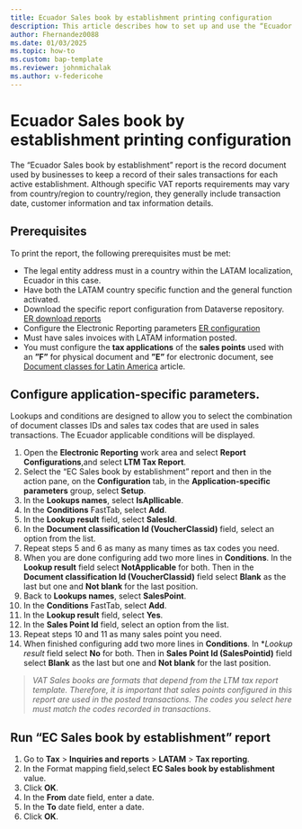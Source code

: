 ```yaml
---
title: Ecuador Sales book by establishment printing configuration
description: This article describes how to set up and use the “Ecuador Sales book by establishment” report
author: Fhernandez0088
ms.date: 01/03/2025
ms.topic: how-to
ms.custom: bap-template
ms.reviewer: johnmichalak
ms.author: v-federicohe
---
```


# Ecuador Sales book by establishment printing configuration
The “Ecuador Sales book by establishment” report is the record document used by businesses to keep a record of their sales transactions for each active establishment. Although specific VAT reports requirements may vary from country/region to country/region, they generally include transaction date, customer information and tax information details.

## Prerequisites
To print the report, the following prerequisites must be met: 
* The legal entity address must in a country within the LATAM localization, Ecuador in this case.
* Have both the LATAM country specific function and the general function activated.
* Download the specific report configuration from Dataverse repository. 
[ER download reports]( https://learn.microsoft.com/dynamics365/finance/localizations/global/workspace/gsw-import-er-config-dataverse)
* Configure the Electronic Reporting parameters
 [ER configuration]( https://learn.microsoft.com/dynamics365/fin-ops-core/dev-itpro/analytics/electronic-reporting-er-configure-parameters)
* Must have sales invoices with LATAM information posted.
* You must configure the **tax applications** of the **sales points** used with an **”F”** for physical document and **”E”** for electronic document, see [Document classes for Latin America](  https://learn.microsoft.com/dynamics365/finance/localizations/iberoamerica/ltm-core-document-class) article.

## Configure application-specific parameters.
Lookups and conditions are designed to allow you to select the combination of document classes IDs and sales tax codes that are used in sales transactions. The Ecuador applicable conditions will be displayed.

1. Open the **Electronic Reporting** work area and select **Report Configurations**,and select  **LTM Tax Report**.
2. Select the “EC Sales book by establishment” report and then in the action pane, on the **Configuration** tab, in the **Application-specific parameters** group, select **Setup**.
3. In the **Lookups names**, select **IsApllicable**.
4. In the **Conditions** FastTab, select **Add**.
5. In the **Lookup result** field, select **SalesId**. 
6. In the **Document classification Id (VoucherClassid)** field, select an option from the list. 
7. Repeat steps 5 and 6 as many as many times as tax codes you need.
8. When you are done configuring add two more lines in **Conditions**. In the **Lookup result** field select **NotApplicable** for both. Then in the **Document classification Id (VoucherClassid)** field select **Blank** as the last but one and **Not blank** for the last position.
8. Back to **Lookups names**, select **SalesPoint**.
9. In the **Conditions** FastTab, select **Add**.
10. In the **Lookup result** field, select **Yes**.
11. In the **Sales Point Id** field, select an option from the list. 
12. Repeat steps 10 and 11 as many sales point you need.
13. When finished configuring add two more lines in **Conditions**. In **Lookup result* field select **No** for both. Then in **Sales Point Id (SalesPointid)** field select **Blank** as the last but one and **Not blank** for the last position.

>*VAT Sales books are formats that depend from the LTM tax report template. Therefore, it is important that sales points configured in this report are used in the posted transactions. The codes you select here must match the codes recorded in transactions*.

## Run “EC Sales book by establishment” report
1. Go to **Tax** > **Inquiries and reports** > **LATAM** > **Tax reporting**.
2. In the Format mapping field,select **EC Sales book by establishment** value.
3. Click **OK**.
4. In the **From** date field, enter a date.
5. In the **To** date field, enter a date.
6. Click **OK**.
